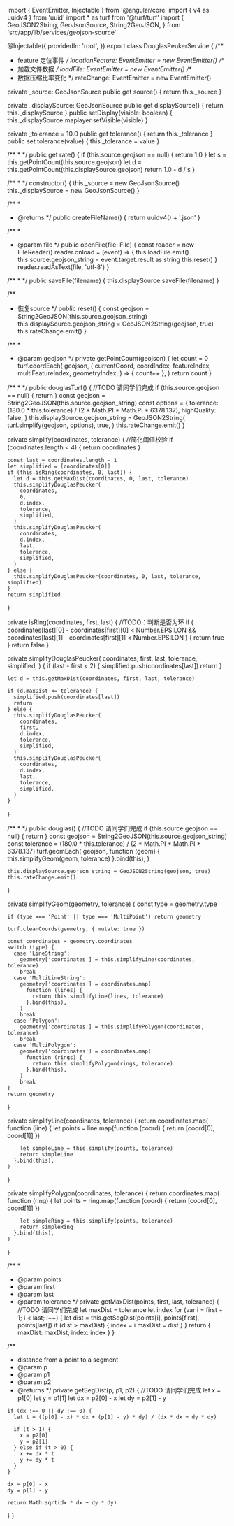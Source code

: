 import { EventEmitter, Injectable } from '@angular/core'
import { v4 as uuidv4 } from 'uuid'
import * as turf from '@turf/turf'
import {
  GeoJSON2String,
  GeoJsonSource,
  String2GeoJSON,
} from 'src/app/lib/services/geojson-source'

@Injectable({
  providedIn: 'root',
})
export class DouglasPeukerService {
  /**
   * feature 定位事件
   */
  locationFeature: EventEmitter<any> = new EventEmitter()
  /**
   * 加载文件数据
   */
  loadFile: EventEmitter<any> = new EventEmitter()
  /**
   * 数据压缩比率变化
   */
  rateChange: EventEmitter<any> = new EventEmitter()

  private _source: GeoJsonSource
  public get source() {
    return this._source
  }

  private _displaySource: GeoJsonSource
  public get displaySource() {
    return this._displaySource
  }
  public setDisplay(visible: boolean) {
    this._displaySource.maplayer.setVisible(visible)
  }

  private _tolerance = 10.0
  public get tolerance() {
    return this._tolerance
  }
  public set tolerance(value) {
    this._tolerance = value
  }

  /**
   *
   */
  public get rate() {
    if (this.source.geojson == null) {
      return 1.0
    }
    let s = this.getPointCount(this.source.geojson)
    let d = this.getPointCount(this.displaySource.geojson)
    return 1.0 - d / s
  }

  /**
   *
   */
  constructor() {
    this._source = new GeoJsonSource()
    this._displaySource = new GeoJsonSource()
  }

  /**
   *
   * @returns
   */
  public createFileName() {
    return uuidv4() + '.json'
  }

  /**
   *
   * @param file
   */
  public openFile(file: File) {
    const reader = new FileReader()
    reader.onload = (event) => {
      this.loadFile.emit()
      this.source.geojson_string = event.target.result as string
      this.reset()
    }
    reader.readAsText(file, 'utf-8')
  }

  /**
   *
   */
  public saveFile(filename) {
    this.displaySource.saveFile(filename)
  }

  /**
   * 恢复source
   */
  public reset() {
    const geojson = String2GeoJSON(this.source.geojson_string)
    this.displaySource.geojson_string = GeoJSON2String(geojson, true)
    this.rateChange.emit()
  }

  /**
   *
   * @param geojson
   */
  private getPointCount(geojson) {
    let count = 0
    turf.coordEach(
      geojson,
      (
        currentCoord,
        coordIndex,
        featureIndex,
        multiFeatureIndex,
        geometryIndex,
      ) => {
        count++
      },
    )
    return count
  }

  /**
   *
   */
  public douglasTurf() {
    //TODO 请同学们完成
    if (this.source.geojson == null) {
      return
    }
    const geojson = String2GeoJSON(this.source.geojson_string)
    const options = {
      tolerance: (180.0 * this.tolerance) / (2 * Math.PI * Math.PI * 6378.137),
      highQuality: false,
    }
    this.displaySource.geojson_string = GeoJSON2String(
      turf.simplify(geojson, options),
      true,
    )
    this.rateChange.emit()
  }

  private simplify(coordinates, tolerance) {
    //简化阈值校验
    if (coordinates.length < 4) {
      return coordinates
    }

    const last = coordinates.length - 1
    let simplified = [coordinates[0]]
    if (this.isRing(coordinates, 0, last)) {
      let d = this.getMaxDist(coordinates, 0, last, tolerance)
      this.simplifyDouglasPeucker(
        coordinates,
        0,
        d.index,
        tolerance,
        simplified,
      )
      this.simplifyDouglasPeucker(
        coordinates,
        d.index,
        last,
        tolerance,
        simplified,
      )
    } else {
      this.simplifyDouglasPeucker(coordinates, 0, last, tolerance, simplified)
    }
    return simplified
  }

  private isRing(coordinates, first, last) {
    //TODO：判断是否为环
    if (
      coordinates[last][0] - coordinates[first][0] < Number.EPSILON &&
      coordinates[last][1] - coordinates[first][1] < Number.EPSILON
    ) {
      return true
    }
    return false
  }

  private simplifyDouglasPeucker(
    coordinates,
    first,
    last,
    tolerance,
    simplified,
  ) {
    if (last - first < 2) {
      simplified.push(coordinates[last])
      return
    }

    let d = this.getMaxDist(coordinates, first, last, tolerance)

    if (d.maxDist <= tolerance) {
      simplified.push(coordinates[last])
      return
    } else {
      this.simplifyDouglasPeucker(
        coordinates,
        first,
        d.index,
        tolerance,
        simplified,
      )
      this.simplifyDouglasPeucker(
        coordinates,
        d.index,
        last,
        tolerance,
        simplified,
      )
    }
  }

  /**
   *
   */
  public douglas() {
    //TODO 请同学们完成
    if (this.source.geojson == null) {
      return
    }
    const geojson = String2GeoJSON(this.source.geojson_string)
    const tolerance =
      (180.0 * this.tolerance) / (2 * Math.PI * Math.PI * 6378.137)
    turf.geomEach(
      geojson,
      function (geom) {
        this.simplifyGeom(geom, tolerance)
      }.bind(this),
    )

    this.displaySource.geojson_string = GeoJSON2String(geojson, true)
    this.rateChange.emit()
  }

  private simplifyGeom(geometry, tolerance) {
    const type = geometry.type

    if (type === 'Point' || type === 'MultiPoint') return geometry

    turf.cleanCoords(geometry, { mutate: true })

    const coordinates = geometry.coordinates
    switch (type) {
      case 'LineString':
        geometry['coordinates'] = this.simplifyLine(coordinates, tolerance)
        break
      case 'MultiLineString':
        geometry['coordinates'] = coordinates.map(
          function (lines) {
            return this.simplifyLine(lines, tolerance)
          }.bind(this),
        )
        break
      case 'Polygon':
        geometry['coordinates'] = this.simplifyPolygon(coordinates, tolerance)
        break
      case 'MultiPolygon':
        geometry['coordinates'] = coordinates.map(
          function (rings) {
            return this.simplifyPolygon(rings, tolerance)
          }.bind(this),
        )
        break
    }
    return geometry
  }

  private simplifyLine(coordinates, tolerance) {
    return coordinates.map(
      function (line) {
        let points = line.map(function (coord) {
          return [coord[0], coord[1]]
        })

        let simpleLine = this.simplify(points, tolerance)
        return simpleLine
      }.bind(this),
    )
  }

  private simplifyPolygon(coordinates, tolerance) {
    return coordinates.map(
      function (ring) {
        let points = ring.map(function (coord) {
          return [coord[0], coord[1]]
        })

        let simpleRing = this.simplify(points, tolerance)
        return simpleRing
      }.bind(this),
    )
  }

  /**
   *
   * @param points
   * @param first
   * @param last
   * @param tolerance
   */
  private getMaxDist(points, first, last, tolerance) {
    //TODO 请同学们完成
    let maxDist = tolerance
    let index
    for (var i = first + 1; i < last; i++) {
      let dist = this.getSegDist(points[i], points[first], points[last])
      if (dist > maxDist) {
        index = i
        maxDist = dist
      }
    }
    return { maxDist: maxDist, index: index }
  }

  /**
   * distance from a point to a segment
   * @param p
   * @param p1
   * @param p2
   * @returns
   */
  private getSegDist(p, p1, p2) {
    //TODO 请同学们完成
    let x = p1[0]
    let y = p1[1]
    let dx = p2[0] - x
    let dy = p2[1] - y

    if (dx !== 0 || dy !== 0) {
      let t = ((p[0] - x) * dx + (p[1] - y) * dy) / (dx * dx + dy * dy)

      if (t > 1) {
        x = p2[0]
        y = p2[1]
      } else if (t > 0) {
        x += dx * t
        y += dy * t
      }
    }

    dx = p[0] - x
    dy = p[1] - y

    return Math.sqrt(dx * dx + dy * dy)
  }
}
